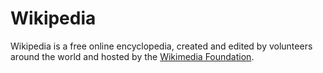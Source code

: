 # Wikipedia

Wikipedia is a free online encyclopedia, created and edited by volunteers around the world and hosted by the [Wikimedia Foundation](https://wikimediafoundation.org/).